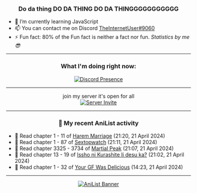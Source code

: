 <div align="center">

### Do da thing DO DA THING DO DA THINGGGGGGGGGGG
</div>

- 🌱 I’m currently learning JavaScript
- 📫 You can contact me on Discord [TheInternetUser#9060](https://discord.com/users/534117072796385300)
- ⚡ Fun fact: 80% of the Fun fact is neither a fact nor fun. _Statistics by me 😎_
<hr>

<div align="center">

### What I'm doing right now:
[![Discord Presence](https://lanyard.cnrad.dev/api/534117072796385300)](https://discord.com/users/534117072796385300)
<hr>

join my server it's open for all <br>
[![Server Invite](https://invidget.switchblade.xyz/bfYgVHxrSs)](https://discord.gg/bfYgVHxrSs)

<hr>
  
### 🌸 My recent AniList activity

</div>

<!-- ANILIST_ACTIVITY:start -->

-   📖 Read chapter 1 - 11 of [Harem Marriage](https://anilist.co/manga/86283) (21:20, 21 April 2024)
-   📖 Read chapter 1 - 87 of [Sextopwatch](https://anilist.co/manga/152411) (21:11, 21 April 2024)
-   📖 Read chapter 3325 - 3734 of [Martial Peak](https://anilist.co/manga/104494) (21:07, 21 April 2024)
-   📖 Read chapter 13 - 19 of [Issho ni Kurashite Ii desu ka?](https://anilist.co/manga/159549) (21:02, 21 April 2024)
-   📖 Read chapter 1 - 32 of [Your GF Was Delicious](https://anilist.co/manga/169210) (14:23, 21 April 2024)

<!-- ANILIST_ACTIVITY:end -->
<hr>

<div align="center">

[![AniList Banner](https://img.anili.st/User/929966)](https://anilist.co/user/TheInternetUser)

<!-- ![Profile views](https://gpvc.arturio.dev/TheInternetUse7) Since 2023-01-09 -->
<br>


</div>
